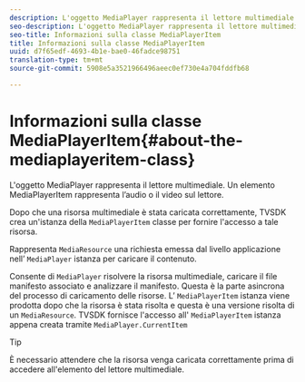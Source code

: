```yaml
---
description: L'oggetto MediaPlayer rappresenta il lettore multimediale. Un elemento MediaPlayerItem rappresenta l’audio o il video sul lettore.
seo-description: L'oggetto MediaPlayer rappresenta il lettore multimediale. Un elemento MediaPlayerItem rappresenta l’audio o il video sul lettore.
seo-title: Informazioni sulla classe MediaPlayerItem
title: Informazioni sulla classe MediaPlayerItem
uuid: d7f65edf-4693-4b1e-bae0-46fadce98751
translation-type: tm+mt
source-git-commit: 5908e5a3521966496aeec0ef730e4a704fddfb68

---
```



# Informazioni sulla classe MediaPlayerItem{#about-the-mediaplayeritem-class}

L&#39;oggetto MediaPlayer rappresenta il lettore multimediale. Un elemento MediaPlayerItem rappresenta l’audio o il video sul lettore.

Dopo che una risorsa multimediale è stata caricata correttamente, TVSDK crea un&#39;istanza della `MediaPlayerItem` classe per fornire l&#39;accesso a tale risorsa.

Rappresenta `MediaResource` una richiesta emessa dal livello applicazione nell’ `MediaPlayer` istanza per caricare il contenuto.

Consente di `MediaPlayer` risolvere la risorsa multimediale, caricare il file manifesto associato e analizzare il manifesto. Questa è la parte asincrona del processo di caricamento delle risorse. L’ `MediaPlayerItem` istanza viene prodotta dopo che la risorsa è stata risolta e questa è una versione risolta di un `MediaResource`. TVSDK fornisce l&#39;accesso all&#39; `MediaPlayerItem` istanza appena creata tramite `MediaPlayer.CurrentItem`

>[!TIP]
>
>È necessario attendere che la risorsa venga caricata correttamente prima di accedere all&#39;elemento del lettore multimediale.

